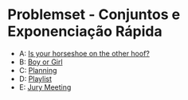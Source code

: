 # Problemset - Conjuntos e Exponenciação Rápida
  * A: [Is your horseshoe on the other hoof?](https://codeforces.com/group/G19ss2enIt/contest/340721/problem/A)
  * B: [Boy or Girl](https://codeforces.com/group/G19ss2enIt/contest/340721/problem/B)
  * C: [Planning](https://codeforces.com/group/G19ss2enIt/contest/340721/problem/C)
  * D: [Playlist](https://codeforces.com/group/G19ss2enIt/contest/340721/problem/D)
  * E: [Jury Meeting](https://codeforces.com/group/G19ss2enIt/contest/340721/problem/E)